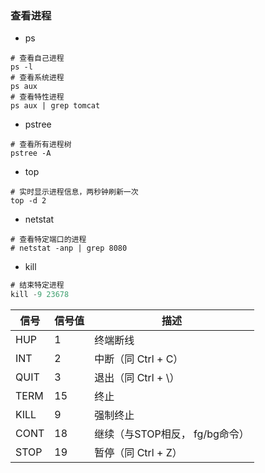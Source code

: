 ### 查看进程
- ps
```shell
# 查看自己进程
ps -l
# 查看系统进程
ps aux
# 查看特性进程
ps aux | grep tomcat
```
- pstree
```shell
# 查看所有进程树
pstree -A
```
- top
```shell
# 实时显示进程信息，两秒钟刷新一次
top -d 2
```
- netstat
```shell
# 查看特定端口的进程
# netstat -anp | grep 8080
```
- kill
```java
# 结束特定进程
kill -9 23678
```
信号|信号值|描述
---|---|---
HUP  |  1  |  终端断线
INT  |  2  |  中断（同 Ctrl + C）
QUIT |  3  |  退出（同 Ctrl + \）
TERM |  15 |  终止
KILL |  9  |  强制终止
CONT |  18 |  继续（与STOP相反， fg/bg命令）
STOP |  19 |  暂停（同 Ctrl + Z）